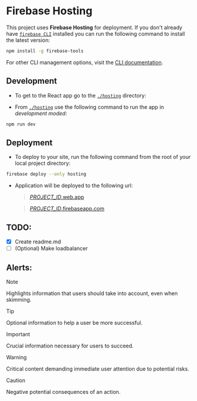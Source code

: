 # Firebase Hosting

This project uses **Firebase Hosting** for deployment. If you don't already have [`firebase CLI`](https://firebase.google.com/docs/cli) installed you can run the following command to install the latest version:

```sh
npm install -g firebase-tools
```

For other CLI management options, visit the [CLI documentation](https://firebase.google.com/docs/cli#update-cli).

## Development

- To get to the React app go to the [`./hosting`](./hosting/) directory:

- From [`./hosting`](./hosting/) use the following command to run the app in _development moded_:

```sh
npm run dev
```

## Deployment

- To deploy to your site, run the following command from the root of your local project directory:

```sh
firebase deploy --only hosting
```

- Application will be deployed to the following url:

  > [_PROJECT_ID_.web.app](https://quickaskserver.web.app/)

  > [_PROJECT_ID_.firebaseapp.com](https://quickaskserver.firebaseapp.com/)

## TODO:

- [x] Create readme.md
- [ ] \(Optional) Make loadbalancer

## Alerts:

> [!NOTE]
> Highlights information that users should take into account, even when skimming.

> [!TIP]
> Optional information to help a user be more successful.

> [!IMPORTANT]
> Crucial information necessary for users to succeed.

> [!WARNING]
> Critical content demanding immediate user attention due to potential risks.

> [!CAUTION]
> Negative potential consequences of an action.
